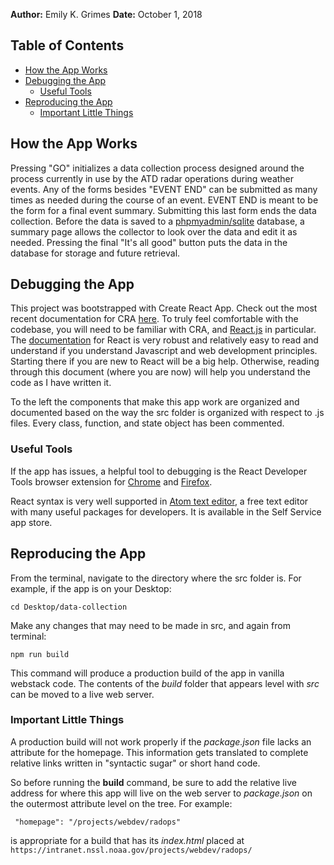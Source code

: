 **Author:** Emily K. Grimes
**Date:** October 1, 2018


## Table of Contents

- [How the App Works](#how-the-app-works)
- [Debugging the App](#debugging-the-app)
   - [Useful Tools](#useful-tools)
- [Reproducing the App](#reproducing-the-app)
   - [Important Little Things](#important-little-things)


## How the App Works

Pressing "GO" initializes a data collection process designed around the process currently in use by the ATD radar operations during weather events. Any of the forms besides "EVENT END" can be submitted as many times as needed during the course of an event. EVENT END is meant to be the form for a final event summary. Submitting this last form ends the data collection. Before the data is saved to a [phpmyadmin/sqlite](http://scooter.dmz.nssl/phpMyAdmin/) database, a summary page allows the collector to look over the data and edit it as needed. Pressing the final "It's all good" button puts the data in the database for storage and future retrieval.

## Debugging the App

This project was bootstrapped with Create React App. Check out the most recent documentation for CRA [here](https://github.com/facebookincubator/create-react-app/blob/master/packages/react-scripts/template/README.md). To truly feel comfortable with the codebase, you will need to be familiar with CRA, and [React.js](https://reactjs.org/) in particular. The [documentation](https://reactjs.org/docs/getting-started.html) for React is very robust and relatively easy to read and understand if you understand Javascript and web development principles. Starting there if you are new to React will be a big help. Otherwise, reading through this document (where you are now) will help you understand the code as I have written it.

To the left the components that make this app work are organized and documented based on the way the src folder is organized with respect to .js files. Every class, function, and state object has been commented.

### Useful Tools

If the app has issues, a helpful tool to debugging is the React Developer Tools browser extension for [Chrome](https://chrome.google.com/webstore/detail/react-developer-tools/fmkadmapgofadopljbjfkapdkoienihi?hl=en) and [Firefox](https://addons.mozilla.org/en-US/firefox/addon/react-devtools/).

React syntax is very well supported in [Atom text editor](https://atom.io/), a free text editor with many useful packages for developers. It is available in the Self Service app store.

## Reproducing the App

From the terminal, navigate to the directory where the src folder is. For example, if the app is on your Desktop:

` cd Desktop/data-collection `

Make any changes that may need to be made in src, and again from terminal:

` npm run build `

This command will produce a production build of the app in vanilla webstack code. The contents of the *build* folder that appears level with *src* can be moved to a live web server.

### Important Little Things

A production build will not work properly if the *package.json* file lacks an attribute for the homepage. This information gets translated to complete relative links written in "syntactic sugar" or short hand code.

So before running the **build** command, be sure to add the relative live address for where this app will live on the web server to *package.json* on the outermost attribute level on the tree. For example:

`  "homepage": "/projects/webdev/radops" `

is appropriate for a build that has its *index.html* placed at `https://intranet.nssl.noaa.gov/projects/webdev/radops/`
